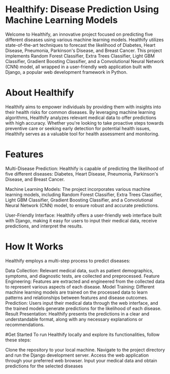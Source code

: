 # Healthify: Disease Prediction Using Machine Learning Models

Welcome to Healthify, an innovative project focused on predicting five different diseases using various machine learning models. Healthify utilizes state-of-the-art techniques to forecast the likelihood of Diabetes, Heart Disease, Pneumonia, Parkinson's Disease, and Breast Cancer. This project implements Random Forest Classifier, Extra Trees Classifier, Light GBM Classifier, Gradient Boosting Classifier, and a Convolutional Neural Network (CNN) model, all wrapped in a user-friendly web application built with Django, a popular web development framework in Python.

# About Healthify
Healthify aims to empower individuals by providing them with insights into their health risks for common diseases. By leveraging machine learning algorithms, Healthify analyzes relevant medical data to offer predictions with high accuracy. Whether you're looking to take proactive steps towards preventive care or seeking early detection for potential health issues, Healthify serves as a valuable tool for health assessment and monitoring.

# Features
Multi-Disease Prediction: Healthify is capable of predicting the likelihood of five different diseases: Diabetes, Heart Disease, Pneumonia, Parkinson's Disease, and Breast Cancer.

Machine Learning Models: The project incorporates various machine learning models, including Random Forest Classifier, Extra Trees Classifier, Light GBM Classifier, Gradient Boosting Classifier, and a Convolutional Neural Network (CNN) model, to ensure robust and accurate predictions.

User-Friendly Interface: Healthify offers a user-friendly web interface built with Django, making it easy for users to input their medical data, receive predictions, and interpret the results.

# How It Works
Healthify employs a multi-step process to predict diseases:

Data Collection: Relevant medical data, such as patient demographics, symptoms, and diagnostic tests, are collected and preprocessed.
Feature Engineering: Features are extracted and engineered from the collected data to represent various aspects of each disease.
Model Training: Different machine learning models are trained on the processed data to learn patterns and relationships between features and disease outcomes.
Prediction: Users input their medical data through the web interface, and the trained models generate predictions for the likelihood of each disease.
Result Presentation: Healthify presents the predictions in a clear and understandable format, along with any necessary explanations or recommendations.

#Get Started
To run Healthify locally and explore its functionalities, follow these steps:

Clone the repository to your local machine.
Navigate to the project directory and run the Django development server.
Access the web application through your preferred web browser.
Input your medical data and obtain predictions for the selected diseases
